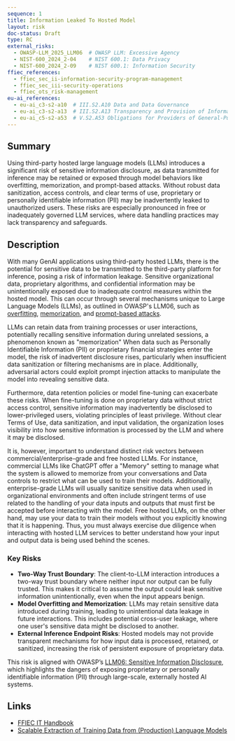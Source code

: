 ```yaml
---
sequence: 1
title: Information Leaked To Hosted Model
layout: risk
doc-status: Draft
type: RC
external_risks:
  - OWASP-LLM_2025_LLM06  # OWASP LLM: Excessive Agency
  - NIST-600_2024_2-04    # NIST 600.1: Data Privacy
  - NIST-600_2024_2-09    # NIST 600.1: Information Security
ffiec_references:
  - ffiec_sec_ii-information-security-program-management
  - ffiec_sec_iii-security-operations
  - ffiec_ots_risk-management
eu-ai_references:
  - eu-ai_c3-s2-a10  # III.S2.A10 Data and Data Governance
  - eu-ai_c3-s2-a13  # III.S2.A13 Transparency and Provision of Information to Deployers
  - eu-ai_c5-s2-a53  # V.S2.A53 Obligations for Providers of General-Purpose AI Models
---
```

## Summary

Using third-party hosted large language models (LLMs) introduces a significant risk of sensitive information disclosure, as data transmitted for inference may be retained or exposed through model behaviors like overfitting, memorization, and prompt-based attacks. Without robust data sanitization, access controls, and clear terms of use, proprietary or personally identifiable information (PII) may be inadvertently leaked to unauthorized users. These risks are especially pronounced in free or inadequately governed LLM services, where data handling practices may lack transparency and safeguards.

## Description

With many GenAI applications using third-party hosted LLMs, there is the potential for sensitive data to be transmitted to the third-party platform for inference, posing a risk of information leakage. Sensitive organizational data, proprietary algorithms, and confidential information may be unintentionally exposed due to inadequate control measures within the hosted model. This can occur through several mechanisms unique to Large Language Models (LLMs), as outlined in OWASP's LLM06, such as [overfitting](https://aws.amazon.com/what-is/overfitting/), [memorization](https://arxiv.org/pdf/2310.18362), and [prompt-based attacks](https://owasp.org/www-project-llm-prompt-hacking/).

LLMs can retain data from training processes or user interactions, potentially recalling sensitive information during unrelated sessions, a phenomenon known as "memorization" When data such as Personally Identifiable Information (PII) or proprietary financial strategies enter the model, the risk of inadvertent disclosure rises, particularly when insufficient data sanitization or filtering mechanisms are in place. Additionally, adversarial actors could exploit prompt injection attacks to manipulate the model into revealing sensitive data. 

Furthermore, data retention policies or model fine-tuning can exacerbate these risks. When fine-tuning is done on proprietary data without strict access control, sensitive information may inadvertently be disclosed to lower-privileged users, violating principles of least privilege. Without clear Terms of Use, data sanitization, and input validation, the organization loses visibility into how sensitive information is processed by the LLM and where it may be disclosed.

It is, however, important to understand distinct risk vectors between commercial/enterprise-grade and free hosted LLMs. For instance, commercial LLMs like ChatGPT offer a "Memory" setting to manage what the system is allowed to memorize from your conversations and Data controls to restrict what can be used to train their models. Additionally, enterprise-grade LLMs will usually sanitize sensitive data when used in organizational environments and often include stringent terms of use related to the handling of your data inputs and outputs that must first be accepted before interacting with the model. Free hosted LLMs, on the other hand, may use your data to train their models without you explicitly knowing that it is happening. Thus, you must always exercise due diligence when interacting with hosted LLM services to better understand how your input and output data is being used behind the scenes.


### Key Risks 

- **Two-Way Trust Boundary**: The client-to-LLM interaction introduces a two-way trust boundary where neither input nor output can be fully trusted. This makes it critical to assume the output could leak sensitive information unintentionally, even when the input appears benign.
- **Model Overfitting and Memorization**: LLMs may retain sensitive data introduced during training, leading to unintentional data leakage in future interactions. This includes potential cross-user leakage, where one user's sensitive data might be disclosed to another.
- **External Inference Endpoint Risks**: Hosted models may not provide transparent mechanisms for how input data is processed, retained, or sanitized, increasing the risk of persistent exposure of proprietary data.

This risk is aligned with OWASP’s [LLM06: Sensitive Information Disclosure](https://genai.owasp.org/llmrisk/llm06-sensitive-information-disclosure/), which highlights the dangers of exposing proprietary or personally identifiable information (PII) through large-scale, externally hosted AI systems.

## Links

- [FFIEC IT Handbook](https://ithandbook.ffiec.gov/)
- [Scalable Extraction of Training Data from (Production) Language Models](https://arxiv.org/abs/2311.17035)
